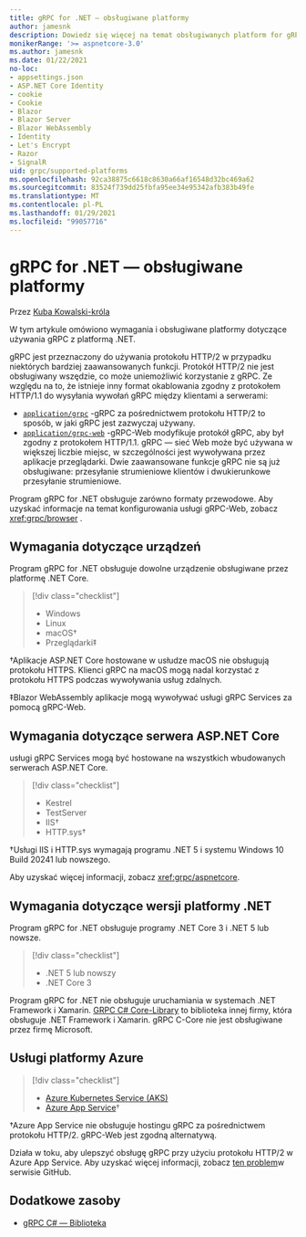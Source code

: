 ```yaml
---
title: gRPC for .NET — obsługiwane platformy
author: jamesnk
description: Dowiedz się więcej na temat obsługiwanych platform for gRPC na platformie .NET.
monikerRange: '>= aspnetcore-3.0'
ms.author: jamesnk
ms.date: 01/22/2021
no-loc:
- appsettings.json
- ASP.NET Core Identity
- cookie
- Cookie
- Blazor
- Blazor Server
- Blazor WebAssembly
- Identity
- Let's Encrypt
- Razor
- SignalR
uid: grpc/supported-platforms
ms.openlocfilehash: 92ca38875c6618c8630a66af16548d32bc469a62
ms.sourcegitcommit: 83524f739dd25fbfa95ee34e95342afb383b49fe
ms.translationtype: MT
ms.contentlocale: pl-PL
ms.lasthandoff: 01/29/2021
ms.locfileid: "99057716"
---
```

# <a name="grpc-for-net-supported-platforms"></a>gRPC for .NET — obsługiwane platformy

Przez [Kuba Kowalski-króla](https://twitter.com/jamesnk)

W tym artykule omówiono wymagania i obsługiwane platformy dotyczące używania gRPC z platformą .NET.

gRPC jest przeznaczony do używania protokołu HTTP/2 w przypadku niektórych bardziej zaawansowanych funkcji. Protokół HTTP/2 nie jest obsługiwany wszędzie, co może uniemożliwić korzystanie z gRPC. Ze względu na to, że istnieje inny format okablowania zgodny z protokołem HTTP/1.1 do wysyłania wywołań gRPC między klientami a serwerami:

* [`application/grpc`](https://github.com/grpc/grpc/blob/master/doc/PROTOCOL-HTTP2.md) -gRPC za pośrednictwem protokołu HTTP/2 to sposób, w jaki gRPC jest zazwyczaj używany.
* [`application/grpc-web`](https://github.com/grpc/grpc/blob/master/doc/PROTOCOL-WEB.md) -gRPC-Web modyfikuje protokół gRPC, aby był zgodny z protokołem HTTP/1.1. gRPC — sieć Web może być używana w większej liczbie miejsc, w szczególności jest wywoływana przez aplikacje przeglądarki. Dwie zaawansowane funkcje gRPC nie są już obsługiwane: przesyłanie strumieniowe klientów i dwukierunkowe przesyłanie strumieniowe.

Program gRPC for .NET obsługuje zarówno formaty przewodowe. Aby uzyskać informacje na temat konfigurowania usługi gRPC-Web, zobacz <xref:grpc/browser> .

## <a name="device-requirements"></a>Wymagania dotyczące urządzeń

Program gRPC for .NET obsługuje dowolne urządzenie obsługiwane przez platformę .NET Core.

> [!div class="checklist"]
>
> * Windows
> * Linux
> * macOS&dagger;
> * Przeglądarki&Dagger;

&dagger;Aplikacje ASP.NET Core hostowane w usłudze macOS nie obsługują protokołu HTTPS. Klienci gRPC na macOS mogą nadal korzystać z protokołu HTTPS podczas wywoływania usług zdalnych.

&Dagger;Blazor WebAssembly aplikacje mogą wywoływać usługi gRPC Services za pomocą gRPC-Web.

## <a name="aspnet-core-server-requirements"></a>Wymagania dotyczące serwera ASP.NET Core

usługi gRPC Services mogą być hostowane na wszystkich wbudowanych serwerach ASP.NET Core.

> [!div class="checklist"]
>
> * Kestrel
> * TestServer
> * IIS&dagger;
> * HTTP.sys&dagger;

&dagger;Usługi IIS i HTTP.sys wymagają programu .NET 5 i systemu Windows 10 Build 20241 lub nowszego.

Aby uzyskać więcej informacji, zobacz <xref:grpc/aspnetcore>.

## <a name="net-version-requirements"></a>Wymagania dotyczące wersji platformy .NET

Program gRPC for .NET obsługuje programy .NET Core 3 i .NET 5 lub nowsze.

> [!div class="checklist"]
>
> * .NET 5 lub nowszy
> * .NET Core 3

Program gRPC for .NET nie obsługuje uruchamiania w systemach .NET Framework i Xamarin. [GRPC C# Core-Library](https://grpc.io/docs/languages/csharp/quickstart/) to biblioteka innej firmy, która obsługuje .NET Framework i Xamarin. gRPC C-Core nie jest obsługiwane przez firmę Microsoft.

## <a name="azure-services"></a>Usługi platformy Azure

> [!div class="checklist"]
>
> * [Azure Kubernetes Service (AKS)](https://azure.microsoft.com/services/kubernetes-service/)
> * [Azure App Service](https://azure.microsoft.com/services/app-service/)&dagger;

&dagger;Azure App Service nie obsługuje hostingu gRPC za pośrednictwem protokołu HTTP/2. gRPC-Web jest zgodną alternatywą.

Działa w toku, aby ulepszyć obsługę gRPC przy użyciu protokołu HTTP/2 w Azure App Service. Aby uzyskać więcej informacji, zobacz [ten problem](https://github.com/dotnet/AspNetCore/issues/9020)w serwisie GitHub.

## <a name="additional-resources"></a>Dodatkowe zasoby

* [gRPC C# — Biblioteka](https://grpc.io/docs/languages/csharp/quickstart/)

